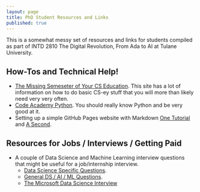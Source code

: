 ```yaml
---
layout: page
title: PhD Student Resources and Links
published: true
---
```


This is a somewhat messy set of resources and links for students compiled as part of INTD 2810 The Digital Revolution, From Ada to AI at Tulane University.

## How-Tos and Technical Help!

* [The Missing Semeseter of Your CS Education](https://missing.csail.mit.edu/). This site has a lot of information on how to do basic CS-ey stuff that you will more than likely need very very often.
* [Code Academy Python](https://www.codecademy.com/learn/learn-python-3). You should really know Python and be very good at it.
* Setting up a simple GitHub Pages website with Markdown [One Tutorial](https://nicolas-van.github.io/easy-markdown-to-github-pages/) and [A Second](https://github.com/kbroman/simple_site).

## Resources for Jobs / Interviews / Getting Paid
* A couple of Data Science and Machine Learning interview questions that might be useful for a job/internship interview.
  * [Data Science Specific Questions](https://www.springboard.com/blog/data-science-interview-questions/).
  * [General DS / AI / ML Questions](https://www.springboard.com/blog/machine-learning-interview-questions/).
  * [The Microsoft Data Science Interview](https://towardsdatascience.com/the-microsoft-data-scientist-interview-e511d6947652)
